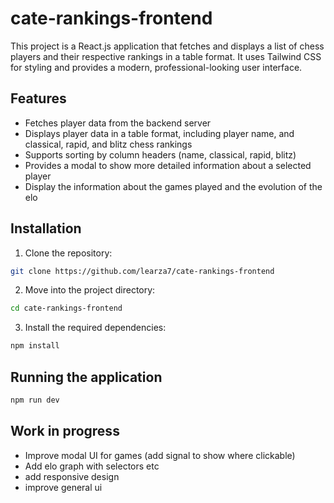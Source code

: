 # cate-rankings-frontend

This project is a React.js application that fetches and displays a list of chess players and their respective rankings in a table format. It uses Tailwind CSS for styling and provides a modern, professional-looking user interface.

## Features

- Fetches player data from the backend server
- Displays player data in a table format, including player name, and classical, rapid, and blitz chess rankings
- Supports sorting by column headers (name, classical, rapid, blitz)
- Provides a modal to show more detailed information about a selected player
- Display the information about the games played and the evolution of the elo

## Installation

1. Clone the repository:
```bash
git clone https://github.com/learza7/cate-rankings-frontend
``` 
2. Move into the project directory:
```bash
cd cate-rankings-frontend
```
3. Install the required dependencies:
```bash
npm install
```

## Running the application
```bash
npm run dev
```

## Work in progress
- Improve modal UI for games (add signal to show where clickable)
- Add elo graph with selectors etc
- add responsive design
- improve general ui
